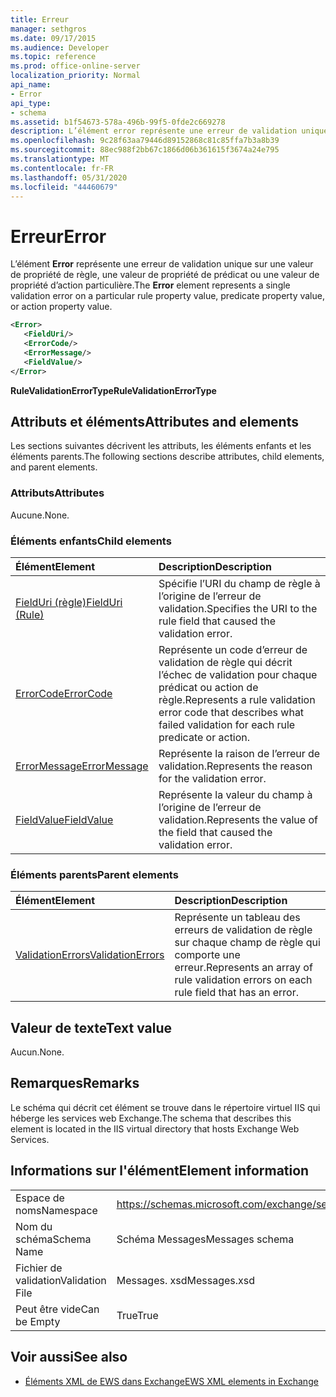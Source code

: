 ```yaml
---
title: Erreur
manager: sethgros
ms.date: 09/17/2015
ms.audience: Developer
ms.topic: reference
ms.prod: office-online-server
localization_priority: Normal
api_name:
- Error
api_type:
- schema
ms.assetid: b1f54673-578a-496b-99f5-0fde2c669278
description: L’élément error représente une erreur de validation unique sur une valeur de propriété de règle, une valeur de propriété de prédicat ou une valeur de propriété d’action particulière.
ms.openlocfilehash: 9c28f63aa79446d89152868c81c85ffa7b3a8b39
ms.sourcegitcommit: 88ec988f2bb67c1866d06b361615f3674a24e795
ms.translationtype: MT
ms.contentlocale: fr-FR
ms.lasthandoff: 05/31/2020
ms.locfileid: "44460679"
---
```

# <a name="error"></a><span data-ttu-id="03a65-103">Erreur</span><span class="sxs-lookup"><span data-stu-id="03a65-103">Error</span></span>

<span data-ttu-id="03a65-104">L’élément **Error** représente une erreur de validation unique sur une valeur de propriété de règle, une valeur de propriété de prédicat ou une valeur de propriété d’action particulière.</span><span class="sxs-lookup"><span data-stu-id="03a65-104">The **Error** element represents a single validation error on a particular rule property value, predicate property value, or action property value.</span></span> 
  
```XML
<Error>
   <FieldUri/>
   <ErrorCode/>
   <ErrorMessage/>
   <FieldValue/>
</Error>
```

 <span data-ttu-id="03a65-105">**RuleValidationErrorType**</span><span class="sxs-lookup"><span data-stu-id="03a65-105">**RuleValidationErrorType**</span></span>
## <a name="attributes-and-elements"></a><span data-ttu-id="03a65-106">Attributs et éléments</span><span class="sxs-lookup"><span data-stu-id="03a65-106">Attributes and elements</span></span>

<span data-ttu-id="03a65-107">Les sections suivantes décrivent les attributs, les éléments enfants et les éléments parents.</span><span class="sxs-lookup"><span data-stu-id="03a65-107">The following sections describe attributes, child elements, and parent elements.</span></span>
  
### <a name="attributes"></a><span data-ttu-id="03a65-108">Attributs</span><span class="sxs-lookup"><span data-stu-id="03a65-108">Attributes</span></span>

<span data-ttu-id="03a65-109">Aucune.</span><span class="sxs-lookup"><span data-stu-id="03a65-109">None.</span></span>
  
### <a name="child-elements"></a><span data-ttu-id="03a65-110">Éléments enfants</span><span class="sxs-lookup"><span data-stu-id="03a65-110">Child elements</span></span>

|<span data-ttu-id="03a65-111">**Élément**</span><span class="sxs-lookup"><span data-stu-id="03a65-111">**Element**</span></span>|<span data-ttu-id="03a65-112">**Description**</span><span class="sxs-lookup"><span data-stu-id="03a65-112">**Description**</span></span>|
|:-----|:-----|
|[<span data-ttu-id="03a65-113">FieldUri (règle)</span><span class="sxs-lookup"><span data-stu-id="03a65-113">FieldUri (Rule)</span></span>](fielduri-rule.md) <br/> |<span data-ttu-id="03a65-114">Spécifie l’URI du champ de règle à l’origine de l’erreur de validation.</span><span class="sxs-lookup"><span data-stu-id="03a65-114">Specifies the URI to the rule field that caused the validation error.</span></span>  <br/> |
|[<span data-ttu-id="03a65-115">ErrorCode</span><span class="sxs-lookup"><span data-stu-id="03a65-115">ErrorCode</span></span>](errorcode.md) <br/> |<span data-ttu-id="03a65-116">Représente un code d’erreur de validation de règle qui décrit l’échec de validation pour chaque prédicat ou action de règle.</span><span class="sxs-lookup"><span data-stu-id="03a65-116">Represents a rule validation error code that describes what failed validation for each rule predicate or action.</span></span>  <br/> |
|[<span data-ttu-id="03a65-117">ErrorMessage</span><span class="sxs-lookup"><span data-stu-id="03a65-117">ErrorMessage</span></span>](errormessage.md) <br/> |<span data-ttu-id="03a65-118">Représente la raison de l’erreur de validation.</span><span class="sxs-lookup"><span data-stu-id="03a65-118">Represents the reason for the validation error.</span></span>  <br/> |
|[<span data-ttu-id="03a65-119">FieldValue</span><span class="sxs-lookup"><span data-stu-id="03a65-119">FieldValue</span></span>](fieldvalue.md) <br/> |<span data-ttu-id="03a65-120">Représente la valeur du champ à l’origine de l’erreur de validation.</span><span class="sxs-lookup"><span data-stu-id="03a65-120">Represents the value of the field that caused the validation error.</span></span>  <br/> |
   
### <a name="parent-elements"></a><span data-ttu-id="03a65-121">Éléments parents</span><span class="sxs-lookup"><span data-stu-id="03a65-121">Parent elements</span></span>

|<span data-ttu-id="03a65-122">**Élément**</span><span class="sxs-lookup"><span data-stu-id="03a65-122">**Element**</span></span>|<span data-ttu-id="03a65-123">**Description**</span><span class="sxs-lookup"><span data-stu-id="03a65-123">**Description**</span></span>|
|:-----|:-----|
|[<span data-ttu-id="03a65-124">ValidationErrors</span><span class="sxs-lookup"><span data-stu-id="03a65-124">ValidationErrors</span></span>](validationerrors.md) <br/> |<span data-ttu-id="03a65-125">Représente un tableau des erreurs de validation de règle sur chaque champ de règle qui comporte une erreur.</span><span class="sxs-lookup"><span data-stu-id="03a65-125">Represents an array of rule validation errors on each rule field that has an error.</span></span>  <br/> |
   
## <a name="text-value"></a><span data-ttu-id="03a65-126">Valeur de texte</span><span class="sxs-lookup"><span data-stu-id="03a65-126">Text value</span></span>

<span data-ttu-id="03a65-127">Aucun.</span><span class="sxs-lookup"><span data-stu-id="03a65-127">None.</span></span>
  
## <a name="remarks"></a><span data-ttu-id="03a65-128">Remarques</span><span class="sxs-lookup"><span data-stu-id="03a65-128">Remarks</span></span>

<span data-ttu-id="03a65-129">Le schéma qui décrit cet élément se trouve dans le répertoire virtuel IIS qui héberge les services web Exchange.</span><span class="sxs-lookup"><span data-stu-id="03a65-129">The schema that describes this element is located in the IIS virtual directory that hosts Exchange Web Services.</span></span>
  
## <a name="element-information"></a><span data-ttu-id="03a65-130">Informations sur l'élément</span><span class="sxs-lookup"><span data-stu-id="03a65-130">Element information</span></span>

|||
|:-----|:-----|
|<span data-ttu-id="03a65-131">Espace de noms</span><span class="sxs-lookup"><span data-stu-id="03a65-131">Namespace</span></span>  <br/> |https://schemas.microsoft.com/exchange/services/2006/messages  <br/> |
|<span data-ttu-id="03a65-132">Nom du schéma</span><span class="sxs-lookup"><span data-stu-id="03a65-132">Schema Name</span></span>  <br/> |<span data-ttu-id="03a65-133">Schéma Messages</span><span class="sxs-lookup"><span data-stu-id="03a65-133">Messages schema</span></span>  <br/> |
|<span data-ttu-id="03a65-134">Fichier de validation</span><span class="sxs-lookup"><span data-stu-id="03a65-134">Validation File</span></span>  <br/> |<span data-ttu-id="03a65-135">Messages. xsd</span><span class="sxs-lookup"><span data-stu-id="03a65-135">Messages.xsd</span></span>  <br/> |
|<span data-ttu-id="03a65-136">Peut être vide</span><span class="sxs-lookup"><span data-stu-id="03a65-136">Can be Empty</span></span>  <br/> |<span data-ttu-id="03a65-137">True</span><span class="sxs-lookup"><span data-stu-id="03a65-137">True</span></span>  <br/> |
   
## <a name="see-also"></a><span data-ttu-id="03a65-138">Voir aussi</span><span class="sxs-lookup"><span data-stu-id="03a65-138">See also</span></span>



- [<span data-ttu-id="03a65-139">Éléments XML de EWS dans Exchange</span><span class="sxs-lookup"><span data-stu-id="03a65-139">EWS XML elements in Exchange</span></span>](ews-xml-elements-in-exchange.md)

